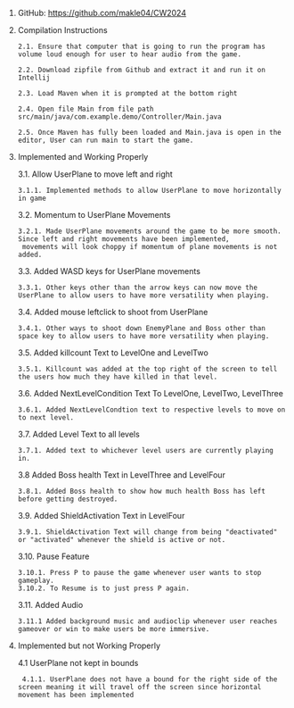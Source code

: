   1. GitHub: https://github.com/makle04/CW2024

  2. Compilation Instructions

         2.1. Ensure that computer that is going to run the program has volume loud enough for user to hear audio from the game.
   
         2.2. Download zipfile from Github and extract it and run it on Intellij
   
         2.3. Load Maven when it is prompted at the bottom right
   
         2.4. Open file Main from file path src/main/java/com.example.demo/Controller/Main.java

         2.5. Once Maven has fully been loaded and Main.java is open in the editor, User can run main to start the game.

3. Implemented and Working Properly
   
   3.1. Allow UserPlane to move left and right

       3.1.1. Implemented methods to allow UserPlane to move horizontally in game
   
   3.2. Momentum to UserPlane Movements

       3.2.1. Made UserPlane movements around the game to be more smooth. Since left and right movements have been implemented,
        movements will look choppy if momentum of plane movements is not added.

   3.3. Added WASD keys for UserPlane movements

       3.3.1. Other keys other than the arrow keys can now move the UserPlane to allow users to have more versatility when playing.

   3.4. Added mouse leftclick to shoot from UserPlane

       3.4.1. Other ways to shoot down EnemyPlane and Boss other than space key to allow users to have more versatility when playing.

   3.5. Added killcount Text to LevelOne and LevelTwo

       3.5.1. Killcount was added at the top right of the screen to tell the users how much they have killed in that level.

   3.6. Added NextLevelCondition Text To LevelOne, LevelTwo, LevelThree

       3.6.1. Added NextLevelCondtion text to respective levels to move on to next level. 

   3.7. Added Level Text to all levels

       3.7.1. Added text to whichever level users are currently playing in.

   3.8 Added Boss health Text in LevelThree and LevelFour

       3.8.1. Added Boss health to show how much health Boss has left before getting destroyed.

   3.9. Added ShieldActivation Text in LevelFour

       3.9.1. ShieldActivation Text will change from being "deactivated" or "activated" whenever the shield is active or not.

   3.10. Pause Feature

       3.10.1. Press P to pause the game whenever user wants to stop gameplay.
       3.10.2. To Resume is to just press P again.

   3.11. Added Audio

       3.11.1 Added background music and audioclip whenever user reaches gameover or win to make users be more immersive. 

5. Implemented but not Working Properly

   4.1 UserPlane not kept in bounds

        4.1.1. UserPlane does not have a bound for the right side of the screen meaning it will travel off the screen since horizontal movement has been implemented

  
